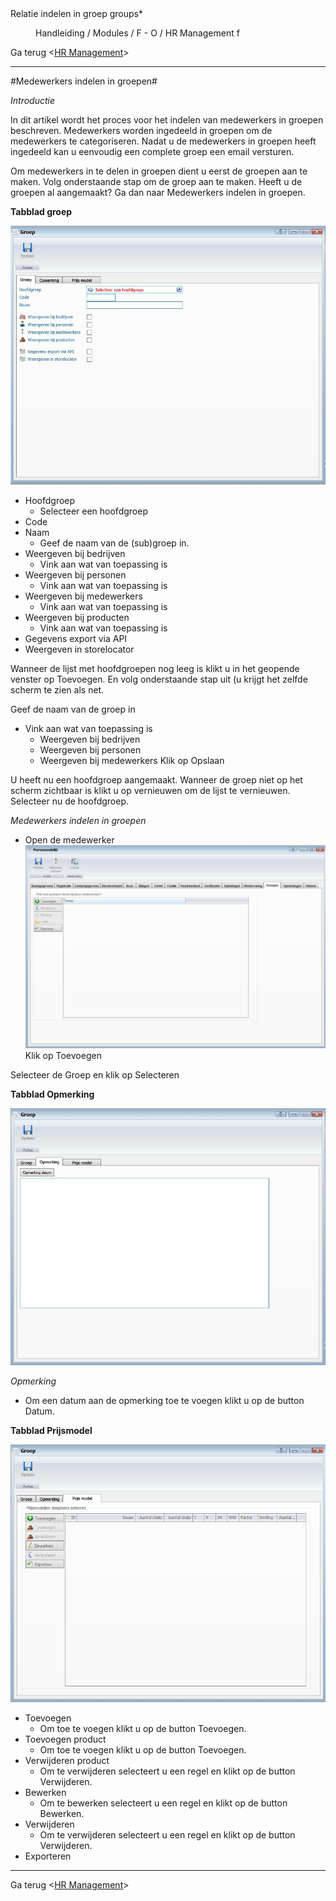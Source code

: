 <properties>
	<page>
		<title>Relatie indelen in groep</title>
		<description>Relatie indelen in groep</description>
		<context>groups*</context>
	</page>
	<menu>
		<position>Handleiding / Modules / F - O / HR Management</position>
		<title>Relatie indelen in groep</title>
		<sort>f</sort>
	</menu>
</properties>

Ga terug <[HR Management](http://hybridsaas.support/pages/handleiding/modules/F-O/hr-management/introductie)>

----------

#Medewerkers indelen in groepen#

*Introductie*

In dit artikel wordt het proces voor het indelen van medewerkers in groepen beschreven. Medewerkers worden ingedeeld in groepen om de medewerkers te categoriseren. Nadat u de medewerkers in groepen heeft ingedeeld kan u eenvoudig een complete groep een email versturen.

Om medewerkers in te delen in groepen dient u eerst de groepen aan te maken. Volg onderstaande stap om de groep aan te maken. Heeft u de groepen al aangemaakt? Ga dan naar Medewerkers indelen in groepen.

**Tabblad groep**

![](images/groepen.JPG)

- Hoofdgroep
	- Selecteer een hoofdgroep
- Code
- Naam
	- Geef de naam van de (sub)groep in.
- Weergeven bij bedrijven
	- Vink aan wat van toepassing is
- Weergeven bij personen
	- Vink aan wat van toepassing is
- Weergeven bij medewerkers
	- Vink aan wat van toepassing is
- Weergeven bij producten
	- Vink aan wat van toepassing is
- Gegevens export via API
- Weergeven in storelocator

<div class="info">Wanneer de lijst met hoofdgroepen nog leeg is klikt u in het geopende venster op Toevoegen. En volg onderstaande stap uit (u krijgt het zelfde scherm te zien als net.</div>

Geef de naam van de groep in
- Vink aan wat van toepassing is
	- Weergeven bij bedrijven
	- Weergeven bij personen
	- Weergeven bij medewerkers
Klik op Opslaan

U heeft nu een hoofdgroep aangemaakt. Wanneer de groep niet op het scherm zichtbaar is klikt u op vernieuwen om de lijst te vernieuwen. Selecteer nu de hoofdgroep.

*Medewerkers indelen in groepen*

- Open de medewerker
![](images/groepen-personeel.JPG)
Klik op Toevoegen

Selecteer de Groep en klik op Selecteren

**Tabblad Opmerking**

![](images/groepen-opmerkingen.JPG)

*Opmerking*

- Om een datum aan de opmerking toe te voegen klikt u op de button Datum.


**Tabblad Prijsmodel**

![](images/groepen-prijsmodel.JPG)

- Toevoegen
	- Om toe te voegen klikt u op de button Toevoegen.
- Toevoegen product
	- Om toe te voegen klikt u op de button Toevoegen.
- Verwijderen product
	- Om te verwijderen selecteert u een regel en klikt op de button Verwijderen.
- Bewerken
	- Om te bewerken selecteert u een regel en klikt op de button Bewerken.
- Verwijderen
	- Om te verwijderen selecteert u een regel en klikt op de button Verwijderen.
- Exporteren

----------

Ga terug <[HR Management](http://hybridsaas.support/pages/handleiding/modules/F-O/hr-management/introductie)>